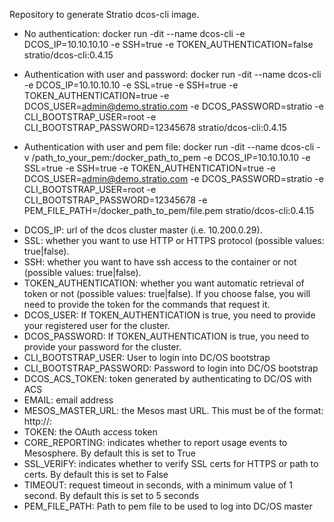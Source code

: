 Repository to generate Stratio dcos-cli image.

* No authentication:
docker run -dit --name dcos-cli -e DCOS_IP=10.10.10.10 -e SSH=true -e TOKEN_AUTHENTICATION=false stratio/dcos-cli:0.4.15

* Authentication with user and password:
docker run -dit --name dcos-cli -e DCOS_IP=10.10.10.10 -e SSL=true -e SSH=true -e TOKEN_AUTHENTICATION=true -e DCOS_USER=admin@demo.stratio.com -e DCOS_PASSWORD=stratio -e CLI_BOOTSTRAP_USER=root -e CLI_BOOTSTRAP_PASSWORD=12345678 stratio/dcos-cli:0.4.15

* Authentication with user and pem file:
docker run -dit --name dcos-cli -v /path_to_your_pem:/docker_path_to_pem -e DCOS_IP=10.10.10.10 -e SSL=true -e SSH=true -e TOKEN_AUTHENTICATION=true -e DCOS_USER=admin@demo.stratio.com -e DCOS_PASSWORD=stratio -e CLI_BOOTSTRAP_USER=root -e CLI_BOOTSTRAP_PASSWORD=12345678 -e PEM_FILE_PATH=/docker_path_to_pem/file.pem stratio/dcos-cli:0.4.15

- DCOS_IP: url of the dcos cluster master (i.e. 10.200.0.29).
- SSL: whether you want to use HTTP or HTTPS protocol (possible values: true|false). 
- SSH: whether you want to have ssh access to the container or not (possible values: true|false).
- TOKEN_AUTHENTICATION: whether you want automatic retrieval of token or not (possible values: true|false). If you choose false, you will need to provide the token for the commands that request it.
- DCOS_USER: If TOKEN_AUTHENTICATION is true, you need to provide your registered user for the cluster.
- DCOS_PASSWORD: If TOKEN_AUTHENTICATION is true, you need to provide your password for the cluster.
- CLI_BOOTSTRAP_USER: User to login into DC/OS bootstrap
- CLI_BOOTSTRAP_PASSWORD: Password to login into DC/OS bootstrap
- DCOS_ACS_TOKEN: token generated by authenticating to DC/OS with ACS
- EMAIL: email address
- MESOS_MASTER_URL: the Mesos mast URL. This must be of the format: http://<host>:<port>
- TOKEN: the OAuth access token
- CORE_REPORTING: indicates whether to report usage events to Mesosphere. By default this is set to True
- SSL_VERIFY: indicates whether to verify SSL certs for HTTPS or path to certs. By default this is set to False
- TIMEOUT: request timeout in seconds, with a minimum value of 1 second. By default this is set to 5 seconds
- PEM_FILE_PATH: Path to pem file to be used to log into DC/OS master
